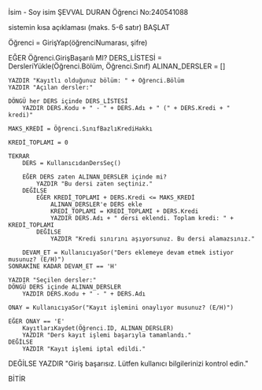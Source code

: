 İsim - Soy isim ŞEVVAL DURAN
Öğrenci No:240541088

sistemin kısa açıklaması (maks. 5-6 satır)
BAŞLAT

Öğrenci = GirişYap(öğrenciNumarası, şifre)

EĞER Öğrenci.GirişBaşarılı MI?
    DERS_LİSTESİ = DersleriYükle(Öğrenci.Bölüm, Öğrenci.Sınıf)
    ALINAN_DERSLER = []

    YAZDIR "Kayıtlı olduğunuz bölüm: " + Öğrenci.Bölüm
    YAZDIR "Açılan dersler:"

    DÖNGÜ her DERS içinde DERS_LİSTESİ
        YAZDIR DERS.Kodu + " - " + DERS.Adı + " (" + DERS.Kredi + " kredi)"

    MAKS_KREDİ = Öğrenci.SınıfBazlıKrediHakkı

    KREDİ_TOPLAMI = 0

    TEKRAR
        DERS = KullanıcıdanDersSeç()

        EĞER DERS zaten ALINAN_DERSLER içinde mi?
            YAZDIR "Bu dersi zaten seçtiniz."
        DEĞİLSE
            EĞER KREDİ_TOPLAMI + DERS.Kredi <= MAKS_KREDİ
                ALINAN_DERSLER'e DERS ekle
                KREDİ_TOPLAMI = KREDİ_TOPLAMI + DERS.Kredi
                YAZDIR DERS.Adı + " dersi eklendi. Toplam kredi: " + KREDİ_TOPLAMI
            DEĞİLSE
                YAZDIR "Kredi sınırını aşıyorsunuz. Bu dersi alamazsınız."

        DEVAM_ET = KullanıcıyaSor("Ders eklemeye devam etmek istiyor musunuz? (E/H)")
    SONRAKİNE KADAR DEVAM_ET == 'H'

    YAZDIR "Seçilen dersler:"
    DÖNGÜ DERS içinde ALINAN_DERSLER
        YAZDIR DERS.Kodu + " - " + DERS.Adı

    ONAY = KullanıcıyaSor("Kayıt işlemini onaylıyor musunuz? (E/H)")

    EĞER ONAY == 'E'
        KayıtlarıKaydet(Öğrenci.ID, ALINAN_DERSLER)
        YAZDIR "Ders kayıt işlemi başarıyla tamamlandı."
    DEĞİLSE
        YAZDIR "Kayıt işlemi iptal edildi."

DEĞİLSE
    YAZDIR "Giriş başarısız. Lütfen kullanıcı bilgilerinizi kontrol edin."

BİTİR
